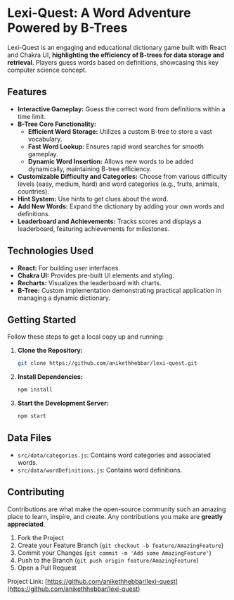 # Lexi-Quest: A Word Adventure Powered by B-Trees

Lexi-Quest is an engaging and educational dictionary game built with React and Chakra UI, **highlighting the efficiency of B-trees for data storage and retrieval**. Players guess words based on definitions, showcasing this key computer science concept.

## Features

- **Interactive Gameplay:** Guess the correct word from definitions within a time limit.
- **B-Tree Core Functionality:**
    - **Efficient Word Storage:** Utilizes a custom B-tree to store a vast vocabulary.
    - **Fast Word Lookup:** Ensures rapid word searches for smooth gameplay.
    - **Dynamic Word Insertion:** Allows new words to be added dynamically, maintaining B-tree efficiency.
- **Customizable Difficulty and Categories:** Choose from various difficulty levels (easy, medium, hard) and word categories (e.g., fruits, animals, countries).
- **Hint System:** Use hints to get clues about the word.
- **Add New Words:** Expand the dictionary by adding your own words and definitions.
- **Leaderboard and Achievements:** Tracks scores and displays a leaderboard, featuring achievements for milestones.

## Technologies Used

- **React:** For building user interfaces.
- **Chakra UI:** Provides pre-built UI elements and styling.
- **Recharts:** Visualizes the leaderboard with charts.
- **B-Tree:** Custom implementation demonstrating practical application in managing a dynamic dictionary.

## Getting Started

Follow these steps to get a local copy up and running:

1. **Clone the Repository:**
     ```sh
     git clone https://github.com/anikethhebbar/lexi-quest.git
     ```
2. **Install Dependencies:**
     ```sh
     npm install
     ```
3. **Start the Development Server:**
     ```sh
     npm start
     ```

## Data Files

- `src/data/categories.js`: Contains word categories and associated words.
- `src/data/wordDefinitions.js`: Contains word definitions.

## Contributing

Contributions are what make the open-source community such an amazing place to learn, inspire, and create. Any contributions you make are **greatly appreciated**.

1. Fork the Project
2. Create your Feature Branch (`git checkout -b feature/AmazingFeature`)
3. Commit your Changes (`git commit -m 'Add some AmazingFeature'`)
4. Push to the Branch (`git push origin feature/AmazingFeature`)
5. Open a Pull Request

Project Link: [https://github.com/anikethhebbar/lexi-quest](https://github.com/anikethhebbar/lexi-quest)
